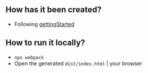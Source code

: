 ## How has it been created?
* Following [gettingStarted](../../src/content/guides/getting-started.mdx)

## How to run it locally?
* `npx webpack`
* Open the generated `dist/index.html` | your browser
